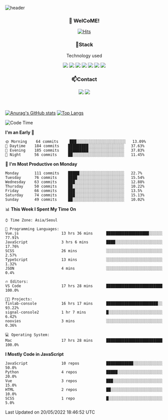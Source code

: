 ![header](https://capsule-render.vercel.app/api?type=waving&color=gradient&height=200&text=Kyungjoon&fontAlign=70&fontAlignY=40&animation=twinkling)

<h3 align="center">👋 WelCoME!</h3>

<div align=center>
  
[![Hits](https://hits.seeyoufarm.com/api/count/incr/badge.svg?url=https%3A%2F%2Fgithub.com%2Fuvula6921&count_bg=%2322BAC9&title_bg=%23827F7F&icon=iconify.svg&icon_color=%2325A27F&title=visits&edge_flat=false)](https://hits.seeyoufarm.com)
  
</div>
<h3 align="center">📌Stack</h3>
<p align="center">Technology used</p>
<div align="center"><img src="https://img.shields.io/badge/HTML5-E34F26?style=flat-square&logo=HTML5&logoColor=white"></img> <img src="https://img.shields.io/badge/CSS3-0A84FF?style=flat-square&logo=CSS3&logoColor=white"></img> <img src="https://img.shields.io/badge/JavaScript-FFCD11?style=flat-square&logo=JavaScript&logoColor=white"></img> <img src="https://img.shields.io/badge/React-00BCF6?style=flat-square&logo=React&logoColor=white"></img> <img src="https://img.shields.io/badge/jQuery-3655FF?style=flat-square&logo=jQuery&logoColor=white"></img> <img src="https://img.shields.io/badge/Ruby-E0115F?style=flat-square&logo=Ruby&logoColor=white"></img> <img src="https://img.shields.io/badge/Python-4B8BBE?style=flat-square&logo=Python&logoColor=white"></img></div>

<h3 align="center">📫Contact</h3>
<div align="center"><a href="https://velog.io/@uvula6921/"><img src="https://img.shields.io/badge/Blog-20c997?style=flat-square&logo=V&logoColor=white"/></a> <a href="pkj6921@gmail.com"><img src="https://img.shields.io/badge/Gmail-EA4335?style=flat-square&logo=Gmail&logoColor=white"/></a></div>
<br>
<br>

[![Anurag's GitHub stats](https://github-readme-stats.vercel.app/api?username=uvula6921&hide=stars,issues&show_icons=true&count_private=true&theme=tokyonight)](https://github.com/anuraghazra/github-readme-stats)
[![Top Langs](https://github-readme-stats.vercel.app/api/top-langs/?username=uvula6921&hide=css,jupyter%20notebook,html&exclude_repo=uvula6921,uvula6921.github.io&layout=compact&langs_count=8)](https://github.com/anuraghazra/github-readme-stats)

<!--START_SECTION:waka-->
![Code Time](http://img.shields.io/badge/Code%20Time-0%20secs-blue)

**I'm an Early 🐤** 

```text
🌞 Morning    64 commits     ███░░░░░░░░░░░░░░░░░░░░░░   13.09% 
🌆 Daytime    184 commits    █████████░░░░░░░░░░░░░░░░   37.63% 
🌃 Evening    185 commits    █████████░░░░░░░░░░░░░░░░   37.83% 
🌙 Night      56 commits     ██░░░░░░░░░░░░░░░░░░░░░░░   11.45%

```
📅 **I'm Most Productive on Monday** 

```text
Monday       111 commits    █████░░░░░░░░░░░░░░░░░░░░   22.7% 
Tuesday      76 commits     ████░░░░░░░░░░░░░░░░░░░░░   15.54% 
Wednesday    63 commits     ███░░░░░░░░░░░░░░░░░░░░░░   12.88% 
Thursday     50 commits     ██░░░░░░░░░░░░░░░░░░░░░░░   10.22% 
Friday       66 commits     ███░░░░░░░░░░░░░░░░░░░░░░   13.5% 
Saturday     74 commits     ███░░░░░░░░░░░░░░░░░░░░░░   15.13% 
Sunday       49 commits     ██░░░░░░░░░░░░░░░░░░░░░░░   10.02%

```


📊 **This Week I Spent My Time On** 

```text
⌚︎ Time Zone: Asia/Seoul

💬 Programming Languages: 
Vue.js                   13 hrs 36 mins      ███████████████████░░░░░░   77.91% 
JavaScript               3 hrs 6 mins        ████░░░░░░░░░░░░░░░░░░░░░   17.76% 
SCSS                     26 mins             ░░░░░░░░░░░░░░░░░░░░░░░░░   2.57% 
TypeScript               13 mins             ░░░░░░░░░░░░░░░░░░░░░░░░░   1.32% 
JSON                     4 mins              ░░░░░░░░░░░░░░░░░░░░░░░░░   0.4%

🔥 Editors: 
VS Code                  17 hrs 28 mins      █████████████████████████   100.0%

🐱‍💻 Projects: 
finlab-console           16 hrs 17 mins      ███████████████████████░░   93.22% 
signal-console2          1 hr 7 mins         █░░░░░░░░░░░░░░░░░░░░░░░░   6.42% 
noovies                  3 mins              ░░░░░░░░░░░░░░░░░░░░░░░░░   0.36%

💻 Operating System: 
Mac                      17 hrs 28 mins      █████████████████████████   100.0%

```

**I Mostly Code in JavaScript** 

```text
JavaScript               10 repos            ████████████░░░░░░░░░░░░░   50.0% 
Python                   4 repos             █████░░░░░░░░░░░░░░░░░░░░   20.0% 
Vue                      3 repos             ███░░░░░░░░░░░░░░░░░░░░░░   15.0% 
HTML                     2 repos             ██░░░░░░░░░░░░░░░░░░░░░░░   10.0% 
SCSS                     1 repo              █░░░░░░░░░░░░░░░░░░░░░░░░   5.0%

```



 Last Updated on 20/05/2022 18:46:52 UTC
<!--END_SECTION:waka-->
